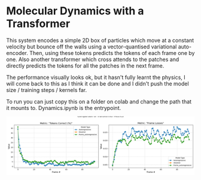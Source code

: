 # Molecular Dynamics with a Transformer

This system encodes a simple 2D box of particles which move at a constant velocity but
bounce off the walls using a vector-quantised variational auto-encoder. Then, using
these tokens predicts the tokens of each frame one by one. Also another transformer
which cross attends to the patches and directly predicts the tokens for all the patches
in the next frame.

The performance visually looks ok, but it hasn't fully learnt the physics, I will come
back to this as I think it can be done and I didn't push the model size / training steps
/ kernels far.

To run you can just copy this on a folder on colab and change the path that it mounts
to. Dynamics.ipynb is the entrypoint.

![metrics](metrics.png)